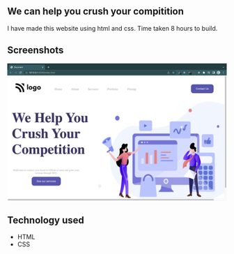 
## We can help you crush your compitition 

I have made this website using html and css. Time taken 8 hours to build.

## Screenshots

![App Screenshot](Screenshot%202022-11-04%20at%2023.51.54.jpg)


## Technology used

- HTML  
- CSS

